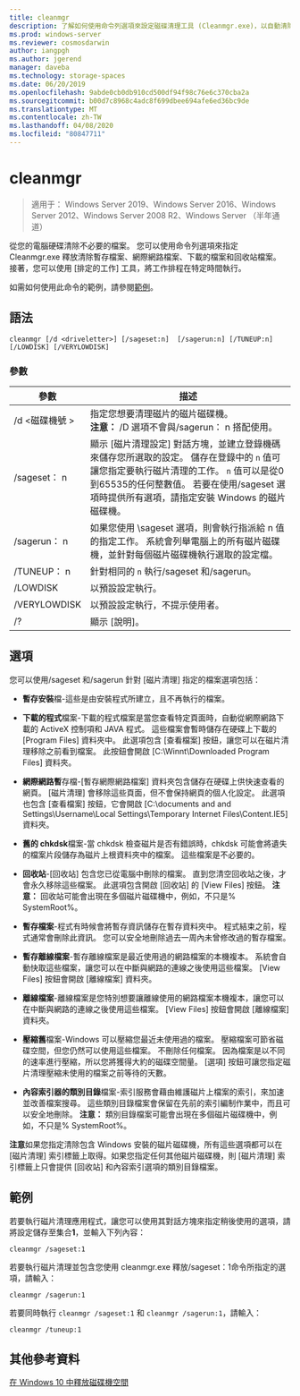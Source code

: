 ```yaml
---
title: cleanmgr
description: 了解如何使用命令列選項來設定磁碟清理工具 (Cleanmgr.exe)，以自動清除特定檔案。
ms.prod: windows-server
ms.reviewer: cosmosdarwin
author: iangpgh
ms.author: jgerend
manager: daveba
ms.technology: storage-spaces
ms.date: 06/20/2019
ms.openlocfilehash: 9abde0cb0db910cd500df94f98c76e6c370cba2a
ms.sourcegitcommit: b00d7c8968c4adc8f699dbee694afe6ed36bc9de
ms.translationtype: MT
ms.contentlocale: zh-TW
ms.lasthandoff: 04/08/2020
ms.locfileid: "80847711"
---
```

# <a name="cleanmgr"></a>cleanmgr

> 適用于： Windows Server 2019、Windows Server 2016、Windows Server 2012、Windows Server 2008 R2、Windows Server （半年通道）

從您的電腦硬碟清除不必要的檔案。 您可以使用命令列選項來指定 Cleanmgr.exe 釋放清除暫存檔案、網際網路檔案、下載的檔案和回收站檔案。 接著，您可以使用 [排定的工作] 工具，將工作排程在特定時間執行。

如需如何使用此命令的範例，請參閱[範例](#examples)。

## <a name="syntax"></a>語法

```
cleanmgr [/d <driveletter>] [/sageset:n]  [/sagerun:n] [/TUNEUP:n] [/LOWDISK] [/VERYLOWDISK]
```

### <a name="parameters"></a>參數

|      參數      |    描述     |
| ------------------- | ------------------ |
|  /d \<磁碟機號 >          | 指定您想要清理磁片的磁片磁碟機。<br>**注意：** /D 選項不會與/sagerun： n 搭配使用。 |
| /sageset： n | 顯示 [磁片清理設定] 對話方塊，並建立登錄機碼來儲存您所選取的設定。 儲存在登錄中的 `n` 值可讓您指定要執行磁片清理的工作。 `n` 值可以是從0到65535的任何整數值。 若要在使用/sageset 選項時提供所有選項，請指定安裝 Windows 的磁片磁碟機。  |
|  /sagerun： n  |  如果您使用 \sageset 選項，則會執行指派給 n 值的指定工作。 系統會列舉電腦上的所有磁片磁碟機，並針對每個磁片磁碟機執行選取的設定檔。           |
| /TUNEUP： n    | 針對相同的 `n` 執行/sageset 和/sagerun。 |
| /LOWDISK     | 以預設設定執行。 |
| /VERYLOWDISK | 以預設設定執行，不提示使用者。 |
| /?           | 顯示 [說明]。 |

## <a name="options"></a>選項

您可以使用/sageset 和/sagerun 針對 [磁片清理] 指定的檔案選項包括：

- **暫存安裝**檔-這些是由安裝程式所建立，且不再執行的檔案。

- **下載的程式**檔案-下載的程式檔案是當您查看特定頁面時，自動從網際網路下載的 ActiveX 控制項和 JAVA 程式。 這些檔案會暫時儲存在硬碟上下載的 [Program Files] 資料夾中。 此選項包含 [查看檔案] 按鈕，讓您可以在磁片清理移除之前看到檔案。 此按鈕會開啟 [C:\Winnt\Downloaded Program Files] 資料夾。

- **網際網路暫**存檔-[暫存網際網路檔案] 資料夾包含儲存在硬碟上供快速查看的網頁。 [磁片清理] 會移除這些頁面，但不會保持網頁的個人化設定。 此選項也包含 [查看檔案] 按鈕，它會開啟 [C:\documents and and Settings\Username\Local Settings\Temporary Internet Files\Content.IE5] 資料夾。 

- **舊的 chkdsk**檔案-當 chkdsk 檢查磁片是否有錯誤時，chkdsk 可能會將遺失的檔案片段儲存為磁片上根資料夾中的檔案。 這些檔案是不必要的。

- **回收站**-[回收站] 包含您已從電腦中刪除的檔案。 直到您清空回收站之後，才會永久移除這些檔案。 此選項包含開啟 [回收站] 的 [View Files] 按鈕。 **注意：** 回收站可能會出現在多個磁片磁碟機中，例如，不只是% SystemRoot%。

- **暫存檔案**-程式有時候會將暫存資訊儲存在暫存資料夾中。 程式結束之前，程式通常會刪除此資訊。 您可以安全地刪除過去一周內未曾修改過的暫存檔案。

- **暫存離線檔案**-暫存離線檔案是最近使用過的網路檔案的本機複本。 系統會自動快取這些檔案，讓您可以在中斷與網路的連線之後使用這些檔案。 [View Files] 按鈕會開啟 [離線檔案] 資料夾。

- **離線檔案**-離線檔案是您特別想要讓離線使用的網路檔案本機複本，讓您可以在中斷與網路的連線之後使用這些檔案。 [View Files] 按鈕會開啟 [離線檔案] 資料夾。

- **壓縮舊**檔案-Windows 可以壓縮您最近未使用過的檔案。 壓縮檔案可節省磁碟空間，但您仍然可以使用這些檔案。 不刪除任何檔案。 因為檔案是以不同的速率進行壓縮，所以您將獲得大約的磁碟空間量。 [選項] 按鈕可讓您指定磁片清理壓縮未使用的檔案之前等待的天數。

- **內容索引器的類別目錄**檔案-索引服務會藉由維護磁片上檔案的索引，來加速並改善檔案搜尋。 這些類別目錄檔案會保留在先前的索引編制作業中，而且可以安全地刪除。 **注意：** 類別目錄檔案可能會出現在多個磁片磁碟機中，例如，不只是% SystemRoot%。

**注意**如果您指定清除包含 Windows 安裝的磁片磁碟機，所有這些選項都可以在 [磁片清理] 索引標籤上取得。如果您指定任何其他磁片磁碟機，則 [磁片清理] 索引標籤上只會提供 [回收站] 和內容索引選項的類別目錄檔案。 

## <a name="examples"></a>範例

若要執行磁片清理應用程式，讓您可以使用其對話方塊來指定稍後使用的選項，請將設定儲存至集合**1**，並輸入下列內容：

```
cleanmgr /sageset:1
```

若要執行磁片清理並包含您使用 cleanmgr.exe 釋放/sageset：1命令所指定的選項，請輸入：

```
cleanmgr /sagerun:1
```

若要同時執行 ```cleanmgr /sageset:1``` 和 ```cleanmgr /sagerun:1```，請輸入：

```
cleanmgr /tuneup:1
```

## <a name="additional-references"></a>其他參考資料

[在 Windows 10 中釋放磁碟機空間](https://support.microsoft.com/help/12425/windows-10-free-up-drive-space)
